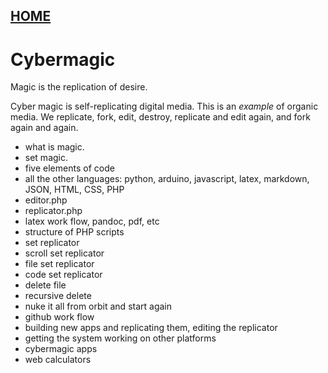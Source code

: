 
## [HOME](scrolls/home)

# Cybermagic
 
Magic is the replication of desire.

 Cyber magic is self-replicating digital media.  This is an *example* of organic media.  We replicate, fork, edit, destroy, replicate and edit again, and fork again and again.  

 - what is magic.
 - set magic.
 - five elements of code
 - all the other languages: python, arduino, javascript, latex, markdown, JSON, HTML, CSS, PHP
 - editor.php
 - replicator.php
 - latex work flow, pandoc, pdf, etc
 - structure of PHP scripts
 - set replicator
 - scroll set replicator
 - file set replicator
 - code set replicator
 - delete file
 - recursive delete
 - nuke it all from orbit and start again
 - github work flow
 - building new apps and replicating them, editing the replicator
 - getting the system working on other platforms
 - cybermagic apps
 - web calculators
